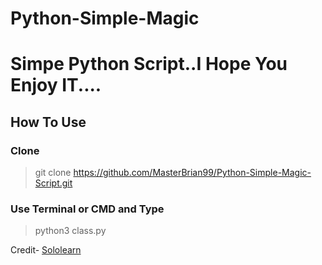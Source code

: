 # Python-Simple-Magic

# Simpe Python Script..I Hope You Enjoy IT....


## How To Use

### Clone 
>git clone https://github.com/MasterBrian99/Python-Simple-Magic-Script.git

### Use Terminal or CMD and Type
>python3 class.py




Credit- [Sololearn](https://www.sololearn.com/)
